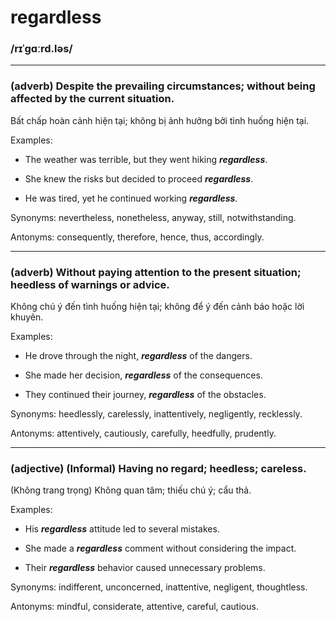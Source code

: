 # regardless

### /rɪˈɡɑːrd.ləs/

---

### (adverb) Despite the prevailing circumstances; without being affected by the current situation.

Bất chấp hoàn cảnh hiện tại; không bị ảnh hưởng bởi tình huống hiện tại.

Examples:

- The weather was terrible, but they went hiking **_regardless_**.

- She knew the risks but decided to proceed **_regardless_**.

- He was tired, yet he continued working **_regardless_**.

Synonyms: nevertheless, nonetheless, anyway, still, notwithstanding.

Antonyms: consequently, therefore, hence, thus, accordingly.

---

### (adverb) Without paying attention to the present situation; heedless of warnings or advice.

Không chú ý đến tình huống hiện tại; không để ý đến cảnh báo hoặc lời khuyên.

Examples:

- He drove through the night, **_regardless_** of the dangers.

- She made her decision, **_regardless_** of the consequences.

- They continued their journey, **_regardless_** of the obstacles.

Synonyms: heedlessly, carelessly, inattentively, negligently, recklessly.

Antonyms: attentively, cautiously, carefully, heedfully, prudently.

---

### (adjective) (Informal) Having no regard; heedless; careless.

(Không trang trọng) Không quan tâm; thiếu chú ý; cẩu thả.

Examples:

- His **_regardless_** attitude led to several mistakes.

- She made a **_regardless_** comment without considering the impact.

- Their **_regardless_** behavior caused unnecessary problems.

Synonyms: indifferent, unconcerned, inattentive, negligent, thoughtless.

Antonyms: mindful, considerate, attentive, careful, cautious.